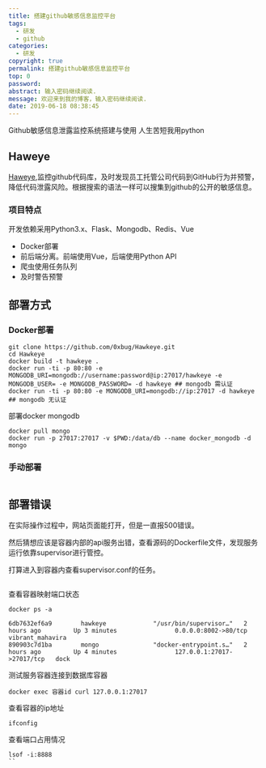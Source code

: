 ```yaml
---
title: 搭建github敏感信息监控平台
tags:
  - 研发
  - github
categories:
  - 研发
copyright: true
permalink: 搭建github敏感信息监控平台
top: 0
password: 
abstract: 输入密码继续阅读.
message: 欢迎来到我的博客，输入密码继续阅读.
date: 2019-06-18 08:38:45
---
```


Github敏感信息泄露监控系统搭建与使用
人生苦短我用python
<!--more-->

## Haweye

[Haweye](https://github.com/0xbug/Hawkeye),监控github代码库，及时发现员工托管公司代码到GitHub行为并预警，降低代码泄露风险。根据搜索的语法一样可以搜集到github的公开的敏感信息。

### 项目特点

开发依赖采用Python3.x、Flask、Mongodb、Redis、Vue

- Docker部署
- 前后端分离。前端使用Vue，后端使用Python API
- 爬虫使用任务队列
- 及时警告预警

## 部署方式

### Docker部署

```
git clone https://github.com/0xbug/Hawkeye.git 
cd Hawkeye
docker build -t hawkeye .
docker run -ti -p 80:80 -e MONGODB_URI=mongodb://username:password@ip:27017/hawkeye -e MONGODB_USER= -e MONGODB_PASSWORD= -d hawkeye ## mongodb 需认证
docker run -ti -p 80:80 -e MONGODB_URI=mongodb://ip:27017 -d hawkeye ## mongodb 无认证
```
部署docker mongodb

```
docker pull mongo
docker run -p 27017:27017 -v $PWD:/data/db --name docker_mongodb -d mongo
```



### 手动部署


```

```

## 部署错误

在实际操作过程中，网站页面能打开，但是一直报500错误。

然后猜想应该是容器内部的api服务出错，查看源码的Dockerfile文件，发现服务运行依靠supervisor进行管控。

打算进入到容器内查看supervisor.conf的任务。


```

```
查看容器映射端口状态

```
docker ps -a

6db7632ef6a9        hawkeye             "/usr/bin/supervisor…"   2 hours ago         Up 3 minutes                0.0.0.0:8002->80/tcp         vibrant_mahavira
890903c7d1ba        mongo               "docker-entrypoint.s…"   2 hours ago         Up 4 minutes                127.0.0.1:27017->27017/tcp   dock

```

测试服务容器连接到数据库容器

```
docker exec 容器id curl 127.0.0.1:27017
```

查看容器的ip地址

```
ifconfig
```

查看端口占用情况

```
lsof -i:8888
``








